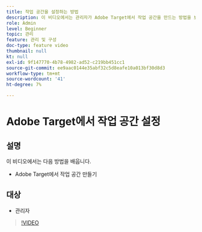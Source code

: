 ```yaml
---
title: 작업 공간을 설정하는 방법
description: 이 비디오에서는 관리자가 Adobe Target에서 작업 공간을 만드는 방법을 보여 줍니다.
role: Admin
level: Beginner
topic: 관리
feature: 관리 및 구성
doc-type: feature video
thumbnail: null
kt: null
exl-id: 9f147770-4b78-4982-ad52-c219bb451cc1
source-git-commit: ee9aac0144e35abf32c5d8eafe10a013bf30d8d3
workflow-type: tm+mt
source-wordcount: '41'
ht-degree: 7%

---
```


# Adobe Target에서 작업 공간 설정

## 설명

이 비디오에서는 다음 방법을 배웁니다.

* Adobe Target에서 작업 공간 만들기

## 대상

* 관리자

>[!VIDEO](https://video.tv.adobe.com/v/19463/?quality=12)
